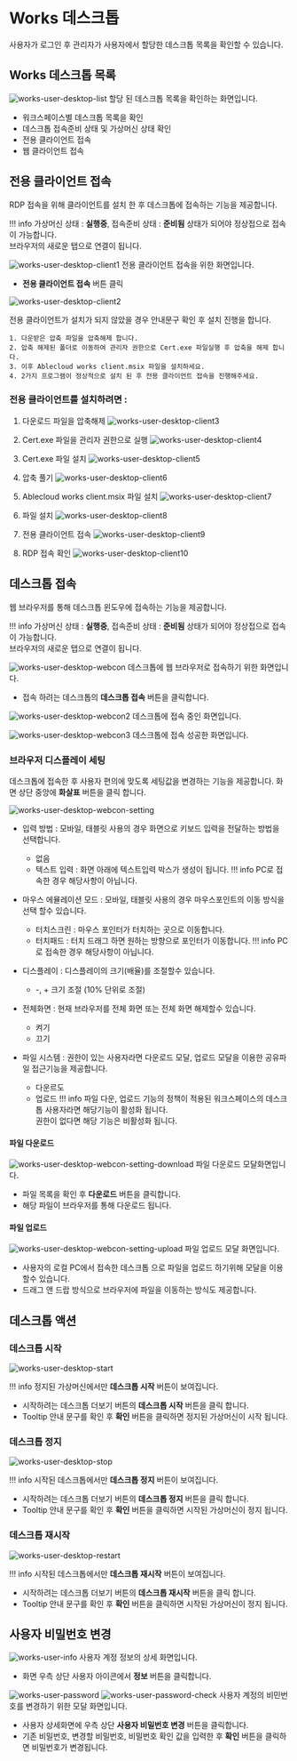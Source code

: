 # Works 데스크톱

사용자가 로그인 후 관리자가 사용자에서 할당한 데스크톱 목록을 확인할 수 있습니다.

## Works 데스크톱 목록

![works-user-desktop-list](../../assets/images/works-user-desktop-list.png)
할당 된 데스크톱 목록을 확인하는 화면입니다.

- 워크스페이스별 데스크톱 목록을 확인
- 데스크톱 접속준비 상태 및 가상머신 상태 확인
- 전용 클라이언트 접속
- 웹 클라이언트 접속

## 전용 클라이언트 접속

RDP 접속을 위해 클라이언트를 설치 한 후 데스크톱에 접속하는 기능을 제공합니다.

!!! info
    가상머신 상태 : **실행중**, 접속준비 상태 : **준비됨** 상태가 되어야 정상접으로 접속이 가능합니다.  
    브라우저의 새로운 탭으로 연결이 됩니다.

![works-user-desktop-client1](../../assets/images/works-user-desktop-client1.png)
전용 클라이언트 접속을 위한 화면입니다.

- **전용 클라이언트 접속** 버튼 클릭

![works-user-desktop-client2](../../assets/images/works-user-desktop-client2.png)

전용 클라이언트가 설치가 되지 않았을 경우 안내문구 확인 후 설치 진행을 합니다.

```
1. 다운받은 압축 파일을 압축해제 합니다.
2. 압축 해제된 폴더로 이동하여 관리자 권한으로 Cert.exe 파일실행 후 압축을 해제 합니다.
3. 이후 Ablecloud works client.msix 파일을 설치하세요.
4. 2가지 프로그램이 정상적으로 설치 된 후 전용 클라이언트 접속을 진행해주세요.
```

### 전용 클라이언트를 설치하려면 :

1. 다운로드 파일을 압축해제
![works-user-desktop-client3](../../assets/images/works-user-desktop-client3.png)

2. Cert.exe 파일을 관리자 권한으로 실행
![works-user-desktop-client4](../../assets/images/works-user-desktop-client4.png)

3. Cert.exe 파일 설치
![works-user-desktop-client5](../../assets/images/works-user-desktop-client5.png)

4. 압축 풀기
![works-user-desktop-client6](../../assets/images/works-user-desktop-client6.png)

5. Ablecloud works client.msix 파일 설치
![works-user-desktop-client7](../../assets/images/works-user-desktop-client7.png)

6. 파일 설치
![works-user-desktop-client8](../../assets/images/works-user-desktop-client8.png)

7. 전용 클라이언트 접속
![works-user-desktop-client9](../../assets/images/works-user-desktop-client9.png)

8. RDP 접속 확인
![works-user-desktop-client10](../../assets/images/works-user-desktop-client10.png)


## 데스크톱 접속

웹 브라우저를 통해 데스크톱 윈도우에 접속하는 기능을 제공합니다.

!!! info
    가상머신 상태 : **실행중**, 접속준비 상태 : **준비됨** 상태가 되어야 정상접으로 접속이 가능합니다.  
    브라우저의 새로운 탭으로 연결이 됩니다.

![works-user-desktop-webcon](../../assets/images/works-user-desktop-webcon.png)
데스크톱에 웹 브라우저로 접속하기 위한 화면입니다.

- 접속 하려는 데스크톱의 **데스크톱 접속** 버튼을 클릭합니다.

![works-user-desktop-webcon2](../../assets/images/works-user-desktop-webcon2.png)
데스크톱에 접속 중인 화면입니다.

![works-user-desktop-webcon3](../../assets/images/works-user-desktop-webcon3.png)
데스크톱에 접속 성공한 화면입니다.

### 브라우저 디스플레이 세팅

데스크톱에 접속한 후 사용자 편의에 맞도록 세팅값을 변경하는 기능을 제공합니다.
화면 상단 중앙에 **화살표** 버튼을 클릭 합니다.

![works-user-desktop-webcon-setting](../../assets/images/works-user-desktop-webcon-setting.png)

- 입력 방법 : 모바일, 태블릿 사용의 경우 화면으로 키보드 입력을 전달하는 방법을 선택합니다.
  - 없음
  - 텍스트 입력 : 화면 아래에 텍스트입력 박스가 생성이 됩니다.
!!! info
    PC로 접속한 경우 해당사항이 아닙니다.

- 마우스 에뮬레이션 모드 : 모바일, 태블릿 사용의 경우 마우스포인트의 이동 방식을 선택 할수 있습니다.
  - 터치스크린 : 마우스 포인터가 터치하는 곳으로 이동합니다.
  - 터치패드 : 터치 드래그 하면 원하는 방향으로 포인터가 이동합니다.
!!! info
    PC로 접속한 경우 해당사항이 아닙니다.

- 디스플레이 : 디스플레이의 크기(배율)를 조절할수 있습니다.
  - -, + 크기 조절 (10% 단위로 조절)
- 전체화면 : 현재 브라우저를 전체 화면 또는 전체 화면 해제할수 있습니다.
  - 켜기
  - 끄기
- 파일 시스템 : 권한이 있는 사용자라면 다운로드 모달, 업로드 모달을 이용한 공유파일 접근기능을 제공합니다.
  - 다운르도
  - 업로드
!!! info
    파일 다운, 업로드 기능의 정책이 적용된 워크스페이스의 데스크톱 사용자라면 해당기능이 활성화 됩니다.  
    권한이 없다면 해당 기능은 비활성화 됩니다.

#### 파일 다운로드

![works-user-desktop-webcon-setting-download](../../assets/images/works-user-desktop-webcon-setting-download.png)
파일 다운로드 모달화면입니다.

- 파일 목록을 확인 후 **다운로드** 버튼을 클릭합니다.
- 해당 파일이 브라우저를 통해 다운로드 됩니다.

#### 파일 업로드

![works-user-desktop-webcon-setting-upload](../../assets/images/works-user-desktop-webcon-setting-upload.png)
파일 업로드 모달 화면입니다.

- 사용자의 로컬 PC에서 접속한 데스크톱 으로 파일을 업로드 하기위해 모달을 이용할수 있습니다.
- 드래그 앤 드랍 방식으로 브라우저에 파일을 이동하는 방식도 제공합니다.

## 데스크톱 액션

### 데스크톱 시작

![works-user-desktop-start](../../assets/images/works-user-desktop-start.png)

!!! info
    정지된 가상머신에서만 **데스크톱 시작** 버튼이 보여집니다.

- 시작하려는 데스크톱 더보기 버튼의 **데스크톱 시작** 버튼을 클릭 합니다.
- Tooltip 안내 문구를 확인 후 **확인** 버튼을 클릭하면 정지된 가상머신이 시작 됩니다.

### 데스크톱 정지

![works-user-desktop-stop](../../assets/images/works-user-desktop-stop.png)

!!! info
    시작된 데스크톱에서만 **데스크톱 정지** 버튼이 보여집니다.

- 시작하려는 데스크톱 더보기 버튼의 **데스크톱 정지** 버튼을 클릭 합니다.
- Tooltip 안내 문구를 확인 후 **확인** 버튼을 클릭하면 시작된 가상머신이 정지 됩니다.

### 데스크톱 재시작

![works-user-desktop-restart](../../assets/images/works-user-desktop-restart.png)

!!! info
    시작된 데스크톱에서만 **데스크톱 재시작** 버튼이 보여집니다.

- 시작하려는 데스크톱 더보기 버튼의 **데스크톱 재시작** 버튼을 클릭 합니다.
- Tooltip 안내 문구를 확인 후 **확인** 버튼을 클릭하면 시작된 가상머신이 정지 됩니다.

## 사용자 비밀번호 변경

![works-user-info](../../assets/images/works-user-info.png)
사용자 계정 정보의 상세 화면입니다.

- 화면 우측 상단 사용자 아이콘에서 **정보** 버튼을 클릭합니다.

![works-user-password](../../assets/images/works-user-password.png)
![works-user-password-check](../../assets/images/works-user-password-check.png)
사용자 계정의 비민번호를 변경하기 위한 모달 화면입니다.

- 사용자 상세화면에 우측 상단 **사용자 비밀번호 변경** 버튼을 클릭합니다.
- 기존 비밀번호, 변경할 비밀번호, 비밀번호 확인 값을 입력한 후 **확인** 버튼을 클릭하면 비밀번호가 변경됩니다.
